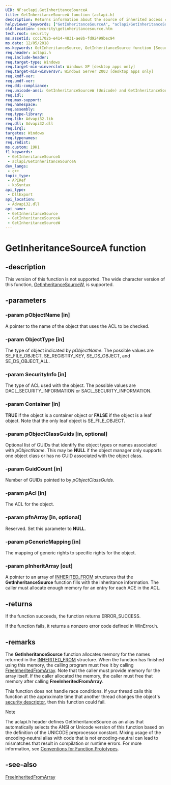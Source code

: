 ```yaml
---
UID: NF:aclapi.GetInheritanceSourceA
title: GetInheritanceSourceA function (aclapi.h)
description: Returns information about the source of inherited access control entries (ACEs) in an access control list (ACL). (ANSI)
helpviewer_keywords: ["GetInheritanceSourceA", "aclapi/GetInheritanceSourceA"]
old-location: security\getinheritancesource.htm
tech.root: security
ms.assetid: ccc1702b-e414-4831-ae8b-fd92499bec94
ms.date: 12/05/2018
ms.keywords: GetInheritanceSource, GetInheritanceSource function [Security], GetInheritanceSourceA, GetInheritanceSourceW, _win32_getinheritancesource, aclapi/GetInheritanceSource, aclapi/GetInheritanceSourceA, aclapi/GetInheritanceSourceW, security.getinheritancesource
req.header: aclapi.h
req.include-header: 
req.target-type: Windows
req.target-min-winverclnt: Windows XP [desktop apps only]
req.target-min-winversvr: Windows Server 2003 [desktop apps only]
req.kmdf-ver: 
req.umdf-ver: 
req.ddi-compliance: 
req.unicode-ansi: GetInheritanceSourceW (Unicode) and GetInheritanceSourceA (ANSI)
req.idl: 
req.max-support: 
req.namespace: 
req.assembly: 
req.type-library: 
req.lib: Advapi32.lib
req.dll: Advapi32.dll
req.irql: 
targetos: Windows
req.typenames: 
req.redist: 
ms.custom: 19H1
f1_keywords:
 - GetInheritanceSourceA
 - aclapi/GetInheritanceSourceA
dev_langs:
 - c++
topic_type:
 - APIRef
 - kbSyntax
api_type:
 - DllExport
api_location:
 - Advapi32.dll
api_name:
 - GetInheritanceSource
 - GetInheritanceSourceA
 - GetInheritanceSourceW
---
```


# GetInheritanceSourceA function


## -description

This version of this function is not supported. The wide character version of this function, [GetInheritanceSourceW](/windows/desktop/api/aclapi/nf-aclapi-getinheritancesourcew), is supported.

## -parameters

### -param pObjectName [in]

A pointer to the name of the object that uses the ACL to be checked.

### -param ObjectType [in]

The type of object indicated by <i>pObjectName</i>. The possible values are SE_FILE_OBJECT, SE_REGISTRY_KEY, SE_DS_OBJECT, and SE_DS_OBJECT_ALL.

### -param SecurityInfo [in]

The type of ACL used with the object. The possible values are DACL_SECURITY_INFORMATION or SACL_SECURITY_INFORMATION.

### -param Container [in]

<b>TRUE</b> if the object is a container object or <b>FALSE</b> if the object is a leaf object. Note that the only leaf object is SE_FILE_OBJECT.

### -param pObjectClassGuids [in, optional]

Optional list of GUIDs that identify the object types or names associated with <i>pObjectName</i>. This may be <b>NULL</b> if the object manager only supports one object class or has no GUID associated with the object class.

### -param GuidCount [in]

Number of GUIDs pointed to by <i>pObjectClassGuids</i>.

### -param pAcl [in]

The ACL for the object.

### -param pfnArray [in, optional]

Reserved. Set this parameter to <b>NULL</b>.

### -param pGenericMapping [in]

The mapping of generic rights to specific rights for the object.

### -param pInheritArray [out]

A pointer to an array of <a href="/windows/desktop/api/accctrl/ns-accctrl-inherited_froma">INHERITED_FROM</a> structures that the <b>GetInheritanceSource</b> function fills with the inheritance information. The caller must allocate enough memory for an entry for each ACE in the ACL.

## -returns

 If the function succeeds, the function returns ERROR_SUCCESS.

If the function fails, it returns a nonzero error code defined in WinError.h.

## -remarks

The <b>GetInheritanceSource</b> function allocates memory for the names returned in the <a href="/windows/desktop/api/accctrl/ns-accctrl-inherited_froma">INHERITED_FROM</a> structure. When the function has finished using this memory, the calling program must free it by calling 
<a href="/windows/desktop/api/aclapi/nf-aclapi-freeinheritedfromarray">FreeInheritedFromArray</a>. Note that the caller must provide memory for the array itself. If the caller allocated the memory, the caller must free that memory after calling <b>FreeInheritedFromArray</b>.

This function does not handle race conditions. If your thread calls this function at the approximate time that another thread changes the object's <a href="/windows/desktop/SecGloss/s-gly">security descriptor</a>, then this function could fail.





> [!NOTE]
> The aclapi.h header defines GetInheritanceSource as an alias that automatically selects the ANSI or Unicode version of this function based on the definition of the UNICODE preprocessor constant. Mixing usage of the encoding-neutral alias with code that is not encoding-neutral can lead to mismatches that result in compilation or runtime errors. For more information, see [Conventions for Function Prototypes](/windows/win32/intl/conventions-for-function-prototypes).

## -see-also

<a href="/windows/desktop/api/aclapi/nf-aclapi-freeinheritedfromarray">FreeInheritedFromArray</a>
